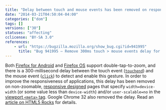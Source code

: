 ```yaml
---
title: "Delay between touch and mouse events has been removed on responsive pages"
date: "2014-03-21T04:50:04-04:00"
categories: ["dom"]
tags: []
versions: ["30"]
statuses: "affecting"
cclicense: "BY-SA 3.0"
references:
    - url: "https://bugzilla.mozilla.org/show_bug.cgi?id=941995"
      title: "Bug 941995 – Remove 300ms touch > mouse events delay for double-tap zoom on \"responsive\" pages"
---
```

Both [Firefox for Android](https://developer.mozilla.org/Firefox_for_Android) and [Firefox OS](https://developer.mozilla.org/Firefox_OS) support double-tap-to-zoom, and there is a 300-millisecond delay between the touch event ([`touchend`](https://developer.mozilla.org/docs/Web/Reference/Events/touchend)) and the mouse event ([`click`](https://developer.mozilla.org/docs/Web/Reference/Events/click)) to detect and enable this gesture. In order to improve the responsiveness of applications, this delay has been removed on non-zoomable, [responsive designed](https://developer.mozilla.org/docs/Web_Development/Mobile/Responsive_design) pages that specify `width=device-width` (or some value less than `device-width`) and/or `user-scalable=no` in the [viewport `<meta>` tag](https://developer.mozilla.org/docs/Mozilla/Mobile/Viewport_meta_tag). Google Chrome 32 also removed the delay. Read an [article on HTML5 Rocks](https://developers.google.com/web/updates/2013/12/300ms-tap-delay-gone-away) for details.
